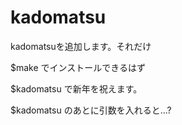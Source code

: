 # kadomatsu
kadomatsuを追加します。それだけ

$make
でインストールできるはず

$kadomatsu
で新年を祝えます。

$kadomatsu のあとに引数を入れると...?